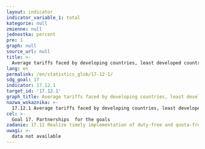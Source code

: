 ```yaml
---
layout: indicator
indicator_variable_1: total
kategorie: null
zmienne: null
jednostka: percent
pre: 1
graph: null
source_url: null
title: >-
  Average tariffs faced by developing countries, least developed countries and small island developing States
lang: en
permalink: /en/statistics_glob/17-12-1/
sdg_goal: 17
indicator: 17.12.1
target_id: '17.12.1'
graph_title: Average tariffs faced by developing countries, least developed countries and small island developing States
nazwa_wskaznika: >-
  17.12.1 Average tariffs faced by developing countries, least developed countries and small island developing States
cel: >-
  Goal 17. Partnerships  for the goals
zadanie: 17.12 Realize timely implementation of duty-free and quota-free market access on a lasting basis for all least developed countries, consistent with World Trade Organization decisions, including by ensuring that preferential rules of origin applicable to imports from least developed countries are transparent and simple, and contribute to facilitating market access
uwagi: >-
  data not available
---
```

